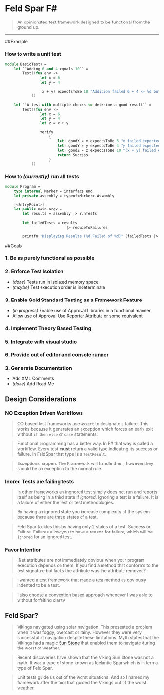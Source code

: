 **Feld Spar F#**
=========
> An opinionated test framework designed to be functional from the ground up.

-----------------
 
##Example
### How to write a unit test

```fsharp
module BasicTests =
    let ``Adding 6 and 4 equals 10`` = 
        Test((fun env ->
                let x = 6
                let y = 4

                (x + y) expectsToBe 10 "Addition failed 6 + 4 <> %d but did equal %d"
            ))
              
    let ``A test with multiple checks to deterime a good result`` =
        Test((fun env ->
                let x = 6
                let y = 4
                let z = x + y
                
                verify
                    {
                        let! goodX = x expectsToBe 6 "x failed expected %d but got %d"
                        let! goodY = y expectsToBe 4 "y failed expected %d but got %d"
                        let! goodZ = z expectsToBe 10 "(x + y) failed expected %d but got %d"
                        return Success
                    }
            ))
```

### How to _(currently)_ run all tests

```fsharp
module Program =
    type internal Marker = interface end
    let private assembly = typeof<Marker>.Assembly

    [<EntryPoint>]
    let public main argv = 
        let results = assembly |> runTests
        
        let failedTests = results
                            |> reduceToFailures 

        printfn "Displaying Results (%d Failed of %d)" (failedTests |> Seq.length) (results |> Seq.length)
```

##Goals
### 1. Be as purely functional as possible
### 2. Enforce Test Isolation

* _(done)_ Tests run in isolated memory space
* _(maybe)_ Test execution order is indeterminate

### 3. Enable Gold Standard Testing as a Framework Feature
* _(in progress)_ Enable use of Approval Libraries in a functional manner
* Allow use of Approval Use Reporter Attribute or some equivalent

### 4. Implement Theory Based Testing

### 5. Integrate with visual studio

### 6. Provide out of editor and console runner

### 3. Generate Documentation
* Add XML Comments
* _(done)_ Add Read Me

## Design Considerations
### **NO** Exception Driven Workflows
> OO based test frameworks use `Assert` to designate a failure. This works because it generates an exception which forces an early exit without `if` `then` `else` or `case` statements.

> Functional programming has a better way. In F# that way is called a workflow. Every test **must** return a valid type indicating its success or failure. In FeldSpar that type is a `TestResult`.

> Exceptions happen. The Framework will handle them, however they should be an exception to the normal rule.

### Inored Tests are failing tests
> In other frameworks an ingnored test simply does not run and reports itself as being in a third state if _ignored_. Ignoring a test is a failure. It is a failure of either the test or test methodologies.

> By having an ignored state you increase complexity of the system because there are three states of a test.

> Feld Spar tackles this by having only 2 states of a test. Success or Failure. Failures allow you to have a reason for failure, which will be `Ignored` for an ignored test.

### Favor Intention
> .Net attributes are not immediately obvious when your program execution depends on them. If you find a method that conforms to the test signature but lacks the attribute was the attribute removed?

> I wanted a test framework that made a test method as obviously indented to be a test.

> I also choose a convention based approach whenever I was able to without forfeiting clarity

## Feld Spar?
> Vikings navigated using solar navigation. This presented a problem when it was foggy, overcast or rainy. However they were very successful at navigation despite these limitations. Myth states that the Vikings had a magic [Sun Stone](http://news.discovery.com/earth/rocks-fossils/viking-sunstone-shipwreck-130311.htm) that enabled them to navigate during the worst of weather.
  
> Recent discoveries have shown that the Viking Sun Stone was not a myth. It was a type of stone known as Icelantic Spar which is in tern a type of Feld Spar.
  
> Unit tests guide us out of the worst situations. And so I named my framework after the tool that guided the Vikings out of the worst weather.